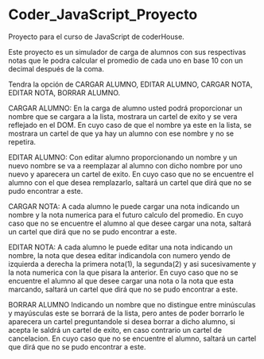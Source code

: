 # Coder_JavaScript_Proyecto
Proyecto para el curso de JavaScript de coderHouse.

Este proyecto es un simulador de carga de alumnos con sus respectivas notas que le podra calcular el promedio de cada uno en base 10 con un decimal 
después de la coma.

Tendra la opción de CARGAR ALUMNO, EDITAR ALUMNO, CARGAR NOTA, EDITAR NOTA, BORRAR ALUMNO.

CARGAR ALUMNO:
  En la carga de alumno usted podrá proporcionar un nombre que se cargara a la lista, mostrara un cartel de exito y se vera reflejado en el DOM.
  En cuyo caso de que el nombre ya este en la lista, se mostrara un cartel de que ya hay un alumno con ese nombre y no se repetira.

EDITAR ALUMNO:
  Con editar alumno proporcionando un nombre y un nuevo nombre se va a reemplazar al alumno con dicho nombre por uno nuevo y aparecera un cartel de exito.
  En cuyo caso que no se encuentre el alumno con el que desea remplazarlo, saltará un cartel que dirá que no se pudo encontrar a este.
  
CARGAR NOTA:
  A cada alumno le puede cargar una nota indicando un nombre y la nota numerica para el futuro calculo del promedio.
  En cuyo caso que no se encuentre el alumno al que desee cargar una nota, saltará un cartel que dirá que no se pudo encontrar a este.

EDITAR NOTA:
  A cada alumno le puede editar una nota indicando un nombre, la nota que desea editar indicandola con numero yendo de izquierda a derecha 
  la primera nota(1), la segunda(2) y asi sucesivamente y la nota numerica con la que pisara la anterior.
  En cuyo caso que no se encuentre el alumno al que desee cargar una nota o la nota que esta marcando, saltará un cartel que dirá que no se
  pudo encontrar a este.

BORRAR ALUMNO
  Indicando un nombre que no distingue entre minúsculas y mayúsculas este se borrará de la lista, pero antes de poder borrarlo le aparecera
  un cartel preguntandole si desea borrar a dicho alumno, si acepta le saldrá un cartel de exito, en caso contrario un cartel de cancelacion.
  En cuyo caso que no se encuentre el alumno, saltará un cartel que dirá que no se pudo encontrar a este.
